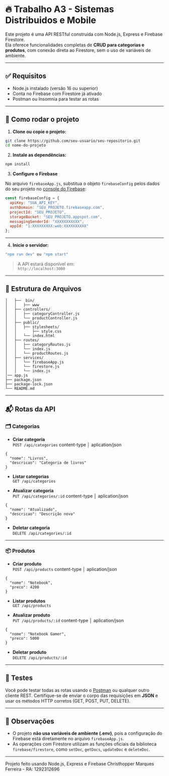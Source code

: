 # 🔥 Trabalho A3 - Sistemas Distribuidos e Mobile

Este projeto é uma API RESTful construída com Node.js, Express e Firebase Firestore.  
Ela oferece funcionalidades completas de **CRUD para categorias e produtos**, com conexão direta ao Firestore, sem o uso de variáveis de ambiente.

---

## ✅ Requisitos

- Node.js instalado (versão 16 ou superior)
- Conta no Firebase com Firestore já ativado
- Postman ou Insomnia para testar as rotas

---

## 🚀 Como rodar o projeto

1. **Clone ou copie o projeto:**

```bash
git clone https://github.com/seu-usuario/seu-repositorio.git
cd nome-do-projeto
```

2. **Instale as dependências:**

```bash
npm install
```

3. **Configure o Firebase**

No arquivo `firebaseApp.js`, substitua o objeto `firebaseConfig` pelos dados do seu projeto no [console do Firebase](https://console.firebase.google.com/):

```js
const firebaseConfig = {
  apiKey: "SUA_API_KEY",
  authDomain: "SEU_PROJETO.firebaseapp.com",
  projectId: "SEU_PROJETO",
  storageBucket: "SEU_PROJETO.appspot.com",
  messagingSenderId: "XXXXXXXXXXX",
  appId: "1:XXXXXXXXX:web:XXXXXXXXXX"
};
```

---

4. **Inicie o servidor:**

```bash
"npm run dev" ou "npm start"
```

> A API estará disponível em:  
> `http://localhost:3000`

---

## 📂 Estrutura de Arquivos

```
│   ├──  bin/
│   │   ├── www
│   ├── controllers/
│   │   ├── categoryController.js
│   │   └── productController.js
│   ├── public/
│   │   ├── stylesheets/
│   │       ├── style.css
│   │   └── index.html
│   ├── routes/
│   │   ├── categoryRoutes.js
│   │   └── index.js
│   │   └── productRoutes.js
│   ├── services/
│   │   └── firebaseApp.js
│   │   └── firestore.js
│   │   └── index.js
│── app.js
├── package.json
├── package-lock.json
└── README.md
```

---

## 📬 Rotas da API

### 🗂 Categorias

- **Criar categoria**  
  `POST /api/categories`
  content-type │ aplication/json

```
{
  "nome": "Livros",
  "descricao": "Categoria de livros"
}
```

- **Listar categorias**  
  `GET /api/categories`

- **Atualizar categoria**  
  `PUT /api/categories/:id`
  content-type │ aplication/json

```
{
  "nome": "Atualizado",
  "descricao": "Descrição nova"
}
```

- **Deletar categoria**  
  `DELETE /api/categories/:id`

---

### 📦 Produtos

- **Criar produto**  
  `POST /api/products`
  content-type │ aplication/json

```
{
  "nome": "Notebook",
  "preco": 4200
}
```

- **Listar produtos**  
  `GET /api/products`

- **Atualizar produto**  
  `PUT /api/products/:id`
  content-type │ aplication/json

```
{
  "nome": "Notebook Gamer",
  "preco": 5000
}
```

- **Deletar produto**  
  `DELETE /api/products/:id`

---

## 🧪 Testes

Você pode testar todas as rotas usando o [Postman](https://www.postman.com/) ou qualquer outro cliente REST. Certifique-se de enviar o corpo das requisições em **JSON** e usar os métodos HTTP corretos (GET, POST, PUT, DELETE).

---

## 📌 Observações

- O projeto **não usa variáveis de ambiente (.env)**, pois a configuração do Firebase está diretamente no arquivo `firebaseApp.js`.
- As operações com Firestore utilizam as funções oficiais da biblioteca `firebase/firestore`, como `setDoc`, `getDocs`, `updateDoc` e `deleteDoc`.

---

Projeto feito usando Node.js, Express e Firebase
Christhopper Marques Ferreira - RA: 1292312696
